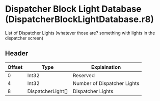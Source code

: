 # Dispatcher Block Light Database (DispatcherBlockLightDatabase.r8)

List of Dispatcher Lights (whatever those are? something with lights in the dispatcher screen)

## Header

| Offset | Type              | Explaination              |
| ------ | ----------------- | ------------------------- |
| 0      | Int32             | Reserved                  |
| 4      | Int32             | Number of Dispatcher Lights |
| 8      | DispatcherLight[] | Dispatcher Lights         |